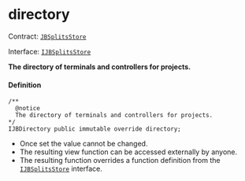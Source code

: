 # directory

Contract: [`JBSplitsStore`](/v4/deprecated/v3/api/contracts/jbsplitsstore/README.md)​‌

Interface: [`IJBSplitsStore`](/v4/deprecated/v3/api/interfaces/ijbsplitsstore.md)

**The directory of terminals and controllers for projects.**

#### Definition

```
/**
  @notice
  The directory of terminals and controllers for projects.
*/
IJBDirectory public immutable override directory;
```

* Once set the value cannot be changed.
* The resulting view function can be accessed externally by anyone.
* The resulting function overrides a function definition from the [`IJBSplitsStore`](/v4/deprecated/v3/api/interfaces/ijbsplitsstore.md) interface.
